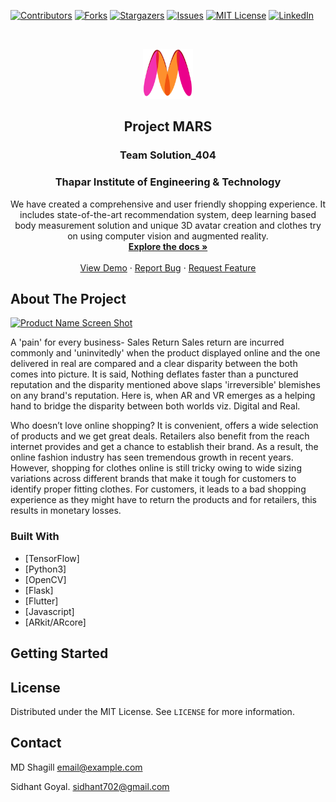 
[![Contributors][contributors-shield]][contributors-url]
[![Forks][forks-shield]][forks-url]
[![Stargazers][stars-shield]][stars-url]
[![Issues][issues-shield]][issues-url]
[![MIT License][license-shield]][license-url]
[![LinkedIn][linkedin-shield]][linkedin-url]



<!-- PROJECT LOGO -->
<br />
<p align="center">
  <a href="https://github.com/othneildrew/Best-README-Template">
    <img src="Images/Myntra_logo.png" alt="Logo" width="80" height="80">
  </a>

  <h2 align="center">Project MARS</h2>
  <h3 align="center">Team Solution_404</h3>
  <h3 align="center">Thapar Institute of Engineering & Technology</h3>

  <p align="center">
    We have created a comprehensive and user friendly shopping experience. It includes state-of-the-art recommendation system, deep learning based body measurement solution and unique  3D avatar creation and clothes try on using computer vision and augmented reality.
    <br />
    <a href="https://github.com/shagilsiddiqui/MyntraHackathon"><strong>Explore the docs »</strong></a>
    <br />
    <br />
    <a href="https://github.com/shagilsiddiqui/MyntraHackathon">View Demo</a>
    ·
    <a href="https://github.com/shagilsiddiqui/MyntraHackathon">Report Bug</a>
    ·
    <a href="https://github.com/shagilsiddiqui/MyntraHackathon">Request Feature</a>
  </p>
</p>




<!-- ABOUT THE PROJECT -->
## About The Project

[![Product Name Screen Shot][product-screenshot]](https://example.com)

A 'pain' for every business- Sales Return Sales return are incurred commonly and 'uninvitedly' when the product displayed online and the one delivered in real are compared and a clear disparity between the both comes into picture. It is said, Nothing deflates faster than a punctured reputation and the disparity mentioned above slaps 'irreversible' blemishes on any brand's reputation.
Here is, when AR and VR emerges as a helping hand to bridge the disparity between both worlds viz. Digital and Real.

Who doesn’t love online shopping? It is convenient, offers a wide selection of products and we get great deals. Retailers also benefit from the reach internet
provides and get a chance to establish their brand. As a result, the online fashion industry has seen tremendous growth in recent years. However, shopping
for clothes online is still tricky owing to wide sizing variations across different brands that make it tough for customers to identify proper fitting clothes. For
customers, it leads to a bad shopping experience as they might have to return the products and for retailers, this results in monetary losses.

### Built With

* [TensorFlow]
* [Python3]
* [OpenCV]
* [Flask]
* [Flutter]
* [Javascript]
* [ARkit/ARcore]


<!-- GETTING STARTED -->
## Getting Started





<!-- LICENSE -->
## License

Distributed under the MIT License. See `LICENSE` for more information.



<!-- CONTACT -->
## Contact

MD Shagill   email@example.com

Sidhant Goyal. sidhant702@gmail.com


<!-- ACKNOWLEDGEMENTS -->






<!-- MARKDOWN LINKS & IMAGES -->
<!-- https://www.markdownguide.org/basic-syntax/#reference-style-links -->
[contributors-shield]: https://img.shields.io/github/contributors/othneildrew/Best-README-Template.svg?style=flat-square
[contributors-url]: https://github.com/othneildrew/Best-README-Template/graphs/contributors
[forks-shield]: https://img.shields.io/github/forks/othneildrew/Best-README-Template.svg?style=flat-square
[forks-url]: https://github.com/othneildrew/Best-README-Template/network/members
[stars-shield]: https://img.shields.io/github/stars/othneildrew/Best-README-Template.svg?style=flat-square
[stars-url]: https://github.com/othneildrew/Best-README-Template/stargazers
[issues-shield]: https://img.shields.io/github/issues/othneildrew/Best-README-Template.svg?style=flat-square
[issues-url]: https://github.com/othneildrew/Best-README-Template/issues
[license-shield]: https://img.shields.io/github/license/othneildrew/Best-README-Template.svg?style=flat-square
[license-url]: https://github.com/othneildrew/Best-README-Template/blob/master/LICENSE.txt
[linkedin-shield]: https://img.shields.io/badge/-LinkedIn-black.svg?style=flat-square&logo=linkedin&colorB=555
[linkedin-url]: https://linkedin.com/in/othneildrew
[product-screenshot]: images/screenshot.png
